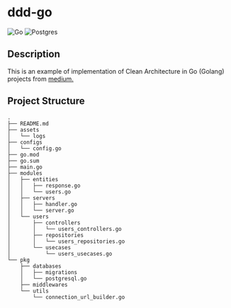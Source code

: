 # ddd-go

![Go](https://img.shields.io/badge/go-%2300ADD8.svg?style=for-the-badge&logo=go&logoColor=white)
![Postgres](https://img.shields.io/badge/postgres-%23316192.svg?style=for-the-badge&logo=postgresql&logoColor=white)

## Description

This is an example of implementation of Clean Architecture in Go (Golang) projects from [medium.]("https://medium.com/@rayato159/มาเขียน-rest-api-โดยใช้-clean-architecture-ใน-golang-กันเถอะ-b47ce99c3297")

## Project Structure

```
.
├── README.md
├── assets
│   └── logs
├── configs
│   └── config.go
├── go.mod
├── go.sum
├── main.go
├── modules
│   ├── entities
│   │   ├── response.go
│   │   └── users.go
│   ├── servers
│   │   ├── handler.go
│   │   └── server.go
│   └── users
│       ├── controllers
│       │   └── users_controllers.go
│       ├── repositories
│       │   └── users_repositories.go
│       └── usecases
│           └── users_usecases.go
└── pkg
    ├── databases
    │   ├── migrations
    │   └── postgresql.go
    ├── middlewares
    └── utils
        └── connection_url_builder.go
```
